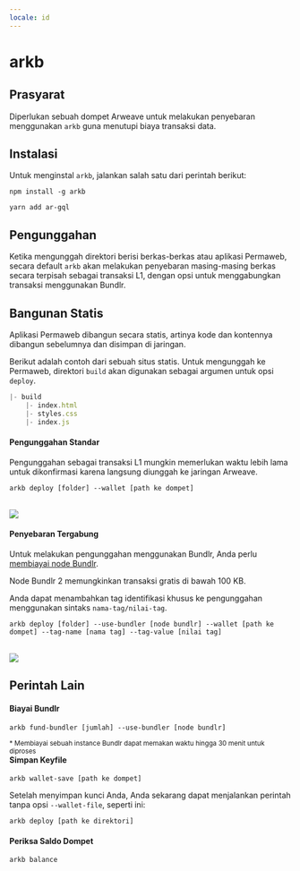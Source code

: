 ```yaml
---
locale: id
---
```


# arkb

## Prasyarat
Diperlukan sebuah dompet Arweave untuk melakukan penyebaran menggunakan `arkb` guna menutupi biaya transaksi data.

## Instalasi

Untuk menginstal `arkb`, jalankan salah satu dari perintah berikut:
<CodeGroup>
 <CodeGroupItem title="NPM">

```console:no-line-numbers
npm install -g arkb
```
 </CodeGroupItem>
 <CodeGroupItem title="YARN">

```console:no-line-numbers
yarn add ar-gql
```
  </CodeGroupItem>
</CodeGroup>

## Pengunggahan

Ketika mengunggah direktori berisi berkas-berkas atau aplikasi Permaweb, secara default `arkb` akan melakukan penyebaran masing-masing berkas secara terpisah sebagai transaksi L1, dengan opsi untuk menggabungkan transaksi menggunakan Bundlr.

## Bangunan Statis
Aplikasi Permaweb dibangun secara statis, artinya kode dan kontennya dibangun sebelumnya dan disimpan di jaringan.

Berikut adalah contoh dari sebuah situs statis. Untuk mengunggah ke Permaweb, direktori `build` akan digunakan sebagai argumen untuk opsi `deploy`.

```js
|- build
    |- index.html
    |- styles.css
    |- index.js
```

#### Pengunggahan Standar

Pengunggahan sebagai transaksi L1 mungkin memerlukan waktu lebih lama untuk dikonfirmasi karena langsung diunggah ke jaringan Arweave.

```console
arkb deploy [folder] --wallet [path ke dompet]
```
<br/>
<img src="https://arweave.net/_itbo7y4H0kDm4mrPViDlc6bt85-0yLU2pO2KoSA0eM" />

#### Penyebaran Tergabung
Untuk melakukan pengunggahan menggunakan Bundlr, Anda perlu <a href="#fund-bundlr">membiayai node Bundlr</a>.

Node Bundlr 2 memungkinkan transaksi gratis di bawah 100 KB.

Anda dapat menambahkan tag identifikasi khusus ke pengunggahan menggunakan sintaks `nama-tag/nilai-tag`.

```console
arkb deploy [folder] --use-bundler [node bundlr] --wallet [path ke dompet] --tag-name [nama tag] --tag-value [nilai tag]
```
<br/>
<img src="https://arweave.net/jXP0mQvLiRaUNYWl1clpB1G2hZeO07i5T5Lzxi3Kesk" />

## Perintah Lain

#### Biayai Bundlr

```console
arkb fund-bundler [jumlah] --use-bundler [node bundlr]
```

<sub style="float:right">\* Membiayai sebuah instance Bundlr dapat memakan waktu hingga 30 menit untuk diproses</sub>

#### Simpan Keyfile

```console
arkb wallet-save [path ke dompet]
``` 

Setelah menyimpan kunci Anda, Anda sekarang dapat menjalankan perintah tanpa opsi `--wallet-file`, seperti ini:

```console
arkb deploy [path ke direktori]
```

#### Periksa Saldo Dompet
```console
arkb balance
```